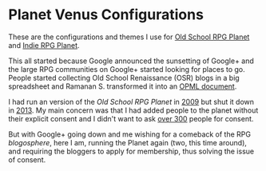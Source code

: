 # Planet Venus Configurations

These are the configurations and themes I use for
[Old School RPG Planet]([https://campaignwiki.org/osr/)
and [Indie RPG Planet]([https://campaignwiki.org/indie/).

This all started because Google announced the sunsetting of Google+ and
the large RPG communities on Google+ started looking for places to go.
People started collecting Old School Renaissance (OSR) blogs in a big
spreadsheet and Ramanan S. transformed it into an
[OPML document](http://save.vs.totalpartykill.ca/grab-bag/osr.opml).

I had run an version of the *Old School RPG Planet* in
[2009](https://alexschroeder.ch/wiki/2009-01-09_Planet_Venus) but
shut it down in
[2013](https://alexschroeder.ch/wiki/2013-12-08_Old_School_RPG_Planet_Going_Down).
My main concern was that I had added people to the planet without their
explicit consent and I didn't want to ask
[over 300](https://alexschroeder.ch/wiki/2011-03-04_One_Page_Dungeon_Contest_Stats)
people for consent.

But with Google+ going down and me wishing for a comeback of the RPG
*blogosphere*, here I am, running the Planet again (two, this time around), and
requiring the bloggers to apply for membership, thus solving the issue of
consent.
